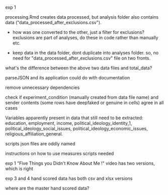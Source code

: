exp 1

processing.Rmd creates data processed, but analysis folder also contains data ("data_processed_after_exclusions.csv"). 

- how was one converted to the other, just a filter for exclusions? exclusions are part of analyses, do these in code rather than manually etc.

- keep data in the data folder, dont duplicate into analyses folder. so, no need for "data_processed_after_exclusions.csv" file on two fronts. 

what's the difference between the above two data files and total_data? 







parseJSON and its application could do with documentation





remove unnecessary dependencies



check if experiment_condition (manually created from data file name) and sender contents (some rows have deepfaked or genuine in cells) agree in all cases



Variables apparently present in data that still need to be extracted: education, employment, income, political_ideology_identity_1, political_ideology_social_issues, political_ideology_economic_issues, religious_affiliation_general.



scripts json files are oddly named

instructions on how to use measures scripts needed



exp 1 "Five Things you Didn't Know About Me !" video has two versions, which is right

exp 3 and 4 hand scored data has both csv and xlsx versions



where are the master hand scored data? 

